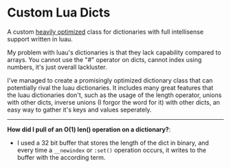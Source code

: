 # Custom Lua Dicts
A custom [heavily optimized](BENCHMARKS.md) class for dictionaries with full intellisense support written in luau.

My problem with luau's dictionaries is that they lack capability compared to arrays.
You cannot use the "#" operator on dicts, cannot index using numbers, it's just overall lackluster.

I've managed to create a promisingly optimized dictionary class that can potentially rival the luau dictionaries.
It includes many great features that the luau dictionaries don't, such as the usage of the length operator,
unions with other dicts, inverse unions (I forgor the word for it) with other dicts, an easy way to gather it's keys and values seperately.

---

**How did I pull of an O(1) len() operation on a dictionary?**:

- I used a 32 bit buffer that stores the length of the dict in binary, and every time a `__newindex` or `:set()` operation occurs, it writes to the buffer with the according term.

